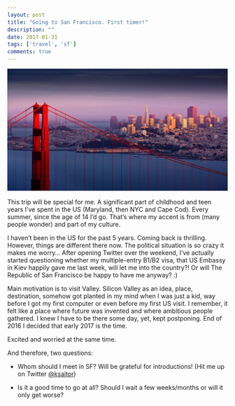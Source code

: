 ```yaml
---
layout: post
title: "Going to San Francisco. First timer!"
description: ""
date: 2017-01-31
tags: ['travel', 'sf']
comments: true
---
```


![SanFrancisco](/images/SanFrancisco_0.jpg)

This trip will be special for me. A significant part of childhood and teen years I’ve spent in the US (Maryland, then NYC and Cape Cod). Every summer, since the age of 14 I’d go. That’s where my accent is from (many people wonder) and part of my culture.

I haven’t been in the US for the past 5 years. Coming back is thrilling. However, things are different there now. The political situation is so crazy it makes me worry… After opening Twitter over the weekend, I’ve actually started questioning whether my multiple-entry B1/B2 visa, that US Embassy in Kiev happily gave me last week, will let me into the country?! Or will The Republic of San Francisco be happy to have me anyway? :)

Main motivation is to visit Valley. Silicon Valley as an idea, place, destination, somehow got planted in my mind when I was just a kid, way before I got my first computer or even before my first US visit. I remember, it felt like a place where future was invented and where ambitious people gathered. I knew I have to be there some day, yet, kept postponing. End of 2016 I decided that early 2017 is the time.

Excited and worried at the same time.

And therefore, two questions:

- Whom should I meet in SF? Will be grateful for introductions! (Hit me up on Twitter [@ksaitor](https://twitter.com/ksaitor))

- Is it a good time to go at all? Should I wait a few weeks/months or will it only get worse?

